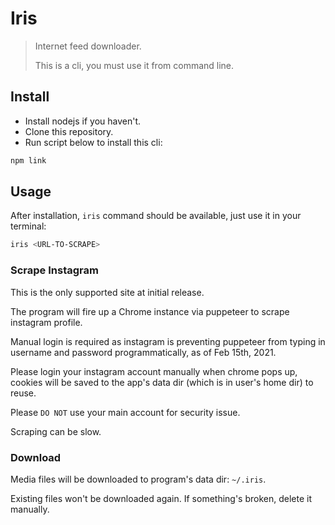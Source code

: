 # Iris

> Internet feed downloader.
> 
> This is a cli, you must use it from command line.

## Install

- Install nodejs if you haven't.
- Clone this repository.
- Run script below to install this cli:

```bash
npm link
```

## Usage

After installation, `iris` command should be available, just use it in your terminal:

```bash
iris <URL-TO-SCRAPE>
```

### Scrape Instagram

This is the only supported site at initial release.

The program will fire up a Chrome instance via puppeteer to scrape instagram profile.

Manual login is required as instagram is preventing puppeteer from typing in username and password programmatically, as of Feb 15th, 2021. 

Please login your instagram account manually when chrome pops up, cookies will be saved to the app's data dir (which is in user's home dir) to reuse.

Please `DO NOT` use your main account for security issue.

Scraping can be slow.

### Download

Media files will be downloaded to program's data dir: `~/.iris`.

Existing files won't be downloaded again. If something's broken, delete it manually.


